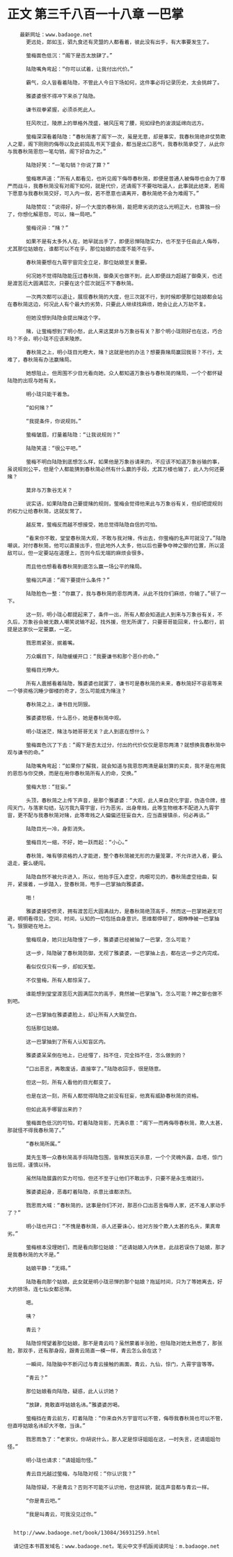 # 正文 第三千八百一十八章 一巴掌
        最新网址：www.badaoge.net
          更远处，郎如玉，驷九食还有灵盟的人都看着，彼此没有出手，有大事要发生了。
      
          萤梅面色低沉：“阁下是否太放肆了。”
      
          陆隐嘴角弯起：“你可以试着，让我付出代价。”
      
          霸气，众人皆看着陆隐，不管此人今日下场如何，这件事必将记录历史，太会挑衅了。
      
          雅婆婆恨不得冲下来杀了陆隐。
      
          谦书双拳紧握，必须杀死此人。
      
          狂风吹过，陵原上的草格外茂盛，被风压弯了腰，宛如绿色的波浪延绵向远方。
      
          萤梅深深看着陆隐：“春秋简害了阁下一次，虽是无意，却是事实，我春秋简绝非仗势欺人之辈，阁下刚刚的侮辱以及此前捣乱书天下盛会，都当是出口恶气，我春秋简承受了，从此你与我春秋简恩怨一笔勾销，阁下好自为之。”
      
          陆隐好笑：“一笔勾销？你说了算？”
      
          萤梅寒声道：“所有人都看见，也听见阁下侮辱春秋简，即便是普通人被侮辱也会为了尊严而战斗，我春秋简没有对阁下如何，就是代价，还请阁下不要咄咄逼人，此事就此结束，若阁下愿意与我春秋简交好，可入内一叙，若不愿意也请离开，春秋简绝不会为难阁下。”
      
          陆隐赞叹：“说得好，好一个大度的春秋简，能把卑劣说的这么光明正大，也算独一份了，你想化解恩怨，可以，赌一局吧。”
      
          萤梅诧异：“赌？”
      
          如果不是有太多外人在，她早就出手了，即便忌惮陆隐实力，也不至于任由此人侮辱，尤其那位姑娘在，谁都可以不在乎，那位姑娘的态度不能不在乎。
      
          春秋简要想在九霄宇宙完全立足，那位姑娘至关重要。
      
          何况她不觉得陆隐能压过春秋简，御桑天也做不到，此人即便战力超越了御桑天，也还是渡苦厄大圆满层次，只要在这个层次就压不下春秋简。
      
          一次两次都可以退让，展现春秋简的大度，但三次就不行，到时候即便那位姑娘都会站在春秋简这边，何况此人有个最大的劣势，只要此人继续找麻烦，她会让此人万劫不复。
      
          但她没想到陆隐会提出赌这个字。
      
          赌，让萤梅想到了明小愁，此人来这莫非与万象谷有关？那个明小珑刚好也在这，巧合吗？不会，明小珑不应该来陵原。
      
          春秋简之上，明小珑目光瞪大，赌？这就是他的办法？想要靠赌局赢回我哥？不行，太难了，春秋简有办法赢赌局。
      
          她想阻止，但周围不少目光看向她，众人都知道万象谷与春秋简的赌局，一个个都怀疑陆隐的出现与她有关。
      
          明小珑只能干着急。
      
          “如何赌？”
      
          “我提条件，你说规则。”
      
          萤梅皱眉，打量着陆隐：“让我说规则？”
      
          陆隐笑道：“很公平吧。”
      
          萤梅不明白陆隐到底想怎么样，如果他是万象谷请来的，不应该不知道万象谷输的事，虽说规则公平，但是个人都能猜到春秋简必然有什么赢的手段，尤其万楼也输了，此人为何还要赌？
      
          莫非与万象谷无关？
      
          说实话，如果陆隐自己要提赌的规则，萤梅会觉得他来此与万象谷有关，但却把提规则的权力让给春秋简，这就反常了。
      
          越反常，萤梅反而越不想接受，她总觉得陆隐自信的可怕。
      
          “看来你不敢，堂堂春秋简大观，不敢与我对赌，传出去，你萤梅的名声可就没了。”陆隐嘲讽，对付春秋简，他可以直接出手，但此地外人太多，他以后也要争夺神之御的位置，所以竖敌可以，但一定要站在道理上，否则今后无端的麻烦会很多。
      
          而且他也想看看春秋简到底怎么赢一场公平的赌局。
      
          萤梅沉声道：“阁下要提什么条件？”
      
          陆隐脸色一整：“你赢了，我与春秋简的恩怨两清，从此不找你们麻烦，你输了。”顿了一下。
      
          这一刻，明小珑心都提起来了，条件一出，所有人都会知道此人到来与万象谷有关，不久后，万象谷会被无数人嘲笑说输不起，找外援，但无所谓了，只要哥哥能回来，什么都行，前提是这家伙一定要赢，一定。
      
          戮思雨紧张，抿着嘴。
      
          万众瞩目下，陆隐缓缓开口：“我要谦书和那个恶仆的命。”
      
          萤梅目光睁大。
      
          所有人震撼看着陆隐，雅婆婆也就罢了，谦书可是春秋简的未来，春秋简好不容易等来一个够资格沉睡少御楼的奇才，怎么可能成为赌注？
      
          春秋简之上，谦书目光阴狠。
      
          雅婆婆怒极，什么恶仆，她是春秋简中观。
      
          明小珑迷茫，赌注与她哥哥无关？此人到底在想什么？
      
          萤梅面色沉了下去：“阁下是否太过分，付出的代价仅仅是恩怨两清？就想换我春秋简中观与谦书的命。”
      
          陆隐嘴角弯起：“如果你了解我，就会知道与我恩怨两清是最划算的买卖，我不是在用我的恩怨与你交换，而是在用你春秋简所有人的命，交换。”
      
          萤梅大怒：“狂妄。”
      
          头顶，春秋简之上传下声音，是那个雅婆婆：“大观，此人来自灵化宇宙，伪造令牌，擅闯天门，与落家勾结，玷污我九霄宇宙，行为恶劣，出身卑贱，此等生物根本不配进入九霄宇宙，更不配与我春秋简对赌，此等卑贱之人偏偏还狂妄自大，应当直接镇杀，何必再谈。”
      
          陆隐目光一冷，身影消失。
      
          萤梅目光一缩，不好，她一跃而起：“小心。”
      
          春秋简，唯有够资格的人才能进，整个春秋简被无形的力量笼罩，不允许进入者，要么退走，要么硬闯。
      
          陆隐自然不被允许进入，所以，他抬手压入虚空，肉眼可见的，春秋简虚空扭曲，裂开，紧接着，一步踏入，登春秋简，甩手一巴掌抽向雅婆婆。
      
          啪！
      
          雅婆婆接受修灵，拥有渡苦厄大圆满战力，是春秋简绝顶高手，然而这一巴掌她避无可避，明明看得见，空间，时间，认知的一切包括自身意识，思维都停顿了，眼睁睁被一巴掌抽飞，狠狠砸在地上。
      
          萤梅现身，她只比陆隐慢了一步，雅婆婆已经被抽了一巴掌，怎么可能？
      
          这一步，陆隐破了春秋简防御，无视了雅婆婆，一巴掌抽上去，都在这一步之内完成。
      
          看似仅仅只有一步，却如天堑。
      
          不仅萤梅，所有人都惊呆了。
      
          谁能想到堂堂渡苦厄大圆满层次的高手，竟然被一巴掌抽飞，怎么可能？神之御也做不到吧。
      
          这一巴掌抽在雅婆婆脸上，却让所有人大脑空白。
      
          包括那位姑娘。
      
          这一巴掌抽到了所有人认知盲区内。
      
          雅婆婆呆呆倒在地上，已经懵了，挡不住，完全挡不住，怎么做到的？
      
          “口出恶言，再敢废话，直接宰了。”陆隐收回手，很是随意。
      
          但这一刻，所有人看他的目光都变了。
      
          也是在这一刻，所有人都觉得陆隐之前没有狂妄，他真有威胁春秋简的资格。
      
          但如此高手哪冒出来的？
      
          萤梅面色低沉的可怕，盯着陆隐背影，充满杀意：“阁下一而再侮辱春秋简，欺人太甚，那就怪不得我春秋简了。”
      
          “春秋简所属。”
      
          莫先生等一众春秋简高手将陆隐包围，皆释放滔天杀意，一个个灵魄外露，血塔，惊门皆出现，谨慎以待。
      
          虽然陆隐展露的实力可怕，但还不至于让他们不敢出手，只要不是永生境就行。
      
          雅婆婆起身，恶毒盯着陆隐，杀意比谁都浓烈。
      
          戮思雨大喊：“春秋简的，这事是你们不对，那恶仆口出恶言侮辱人家，还不准人家动手了？”
      
          明小珑也开口：“不愧是春秋简，杀人还要诛心，给对方按个欺人太甚的名头，果真卑劣。”
      
          萤梅根本没理她们，而是看向那位姑娘：“还请姑娘入内休息，此战若误伤了姑娘，那才是我春秋简的大不是。”
      
          姑娘平静：“无碍。”
      
          陆隐看向那个姑娘，此女就是明小珑忌惮的那个姑娘？拖延时间，只为了等她离去，好大的排场，连七仙女都忌惮。
      
          嗯。
      
          咦？
      
          青云？
      
          陆隐惊愕望着那位姑娘，那不是青云吗？虽然蒙着半张脸，但陆隐对她太熟悉了，那张脸，那双手，还有那身段，跟青云简直一模一样，青云怎么会在这？
      
          一瞬间，陆隐脑中不断闪过与青云接触的画面，青云，九仙，惊门，九霄宇宙等等。
      
          “青云？”
      
          那位姑娘看向陆隐，疑惑，此人认识她？
      
          “放肆，竟敢直呼姑娘名讳。”雅婆婆厉喝。
      
          萤梅挡在青云前方，盯着陆隐：“你来自外方宇宙可以不管，侮辱我春秋简也可以不管，但直呼姑娘名讳却大不敬，当诛。”
      
          戮思雨急了：“老家伙，你胡说什么，那人定是惊讶姐姐在这，一时失言，还请姐姐勿怪。”
      
          明小珑也请求：“请姐姐勿怪。”
      
          青云目光越过萤梅，与陆隐对视：“你认识我？”
      
          陆隐惊疑，不是青云？否则不可能不认识他，但这样貌，就连声音都与青云一样。
      
          “你是青云吧。”
      
          “我是叫青云，可我没见过你。”
      
      
      http://www.badaoge.net/book/13084/36931259.html
      
      请记住本书首发域名：www.badaoge.net。笔尖中文手机版阅读网址：m.badaoge.net